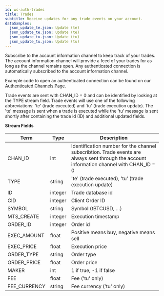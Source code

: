 ```yaml
---
id: ws-auth-trades
title: Trades
subtitle: Receive updates for any trade events on your account.
dataSamples:
  json_update_te.json: Update (te)
  json_update_te.json: Update (te)
  json_update_tu.json: Update (tu)
  json_update_tu.json: Update (tu)
---
```


Subscribe to the account information channel to keep track of your trades. The account information channel will provide a feed of your trades for as long as the channel remains open. Any authenticated connection is automatically subscribed to the account information channel.

Example code to open an authenticated connection can be found on our [Authenticated Channels Page](doc:ws-auth).

Trade events are sent with CHAN_ID = 0 and can be identified by looking at the TYPE stream field. Trade events will use one of the following abbreviations: 'te' (trade executed) and 'tu' (trade execution update). The 'te' message is sent when a trade is executed while the 'tu' message is sent shortly after containing the trade id (ID) and additional updated fields.


**Stream Fields**

Term | Type | Description
-- | -- | --
CHAN_ID | int | Identification number for the channel subscribtion. Trade events are always sent through the account information channel with CHAN_ID = 0
TYPE | string | 'te' (trade executed), 'tu' (trade execution update)
ID  |  integer  |  Trade database id
CID | integer | Client Order ID
SYMBOL  |  string  |  Symbol (tBTCUSD, …)
MTS_CREATE  |  integer  |  Execution timestamp
ORDER_ID  |  integer  |  Order id
EXEC_AMOUNT  |  float  |  Positive means buy, negative means sell
EXEC_PRICE  |  float  |  Execution price
ORDER_TYPE  |  string  |  Order type
ORDER_PRICE  |  float  |  Order price
MAKER  |  int  |  1 if true, -1 if false
FEE  |  float  |  Fee ('tu' only)
FEE_CURRENCY  |  string  |  Fee currency ('tu' only)
